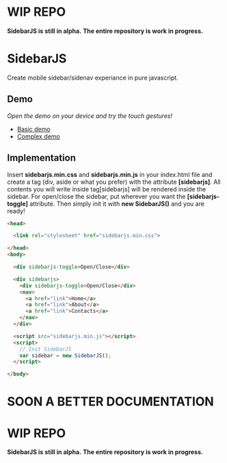 # WIP REPO
**SidebarJS is still in alpha.**
**The entire repository is work in progress.**

# SidebarJS
Create mobile sidebar/sidenav experiance in pure javascript.

## Demo
*Open the demo on your device and try the touch gestures!*

* [Basic demo](https://rawgit.com/lorenzodianni/SidebarJS/master/demo/basic.html)
* [Complex demo](https://rawgit.com/lorenzodianni/SidebarJS/master/demo/index.html)

## Implementation
Insert **sidebarjs.min.css** and **sidebarjs.min.js** in your index.html file and create a tag (div, aside or what you prefer) with the attribute **[sidebarjs]**.
All contents you will write inside tag[sidebarjs] will be rendered inside the sidebar.
For open/close the sidebar, put wherever you want the **[sidebarjs-toggle]** attribute.
Then simply init it with **new SidebarJS()** and you are ready!
```html
<head>

  <link rel="stylesheet" href="sidebarjs.min.css">

</head>
<body>

  <div sidebarjs-toggle>Open/Close</div>

  <div sidebarjs>
    <div sidebarjs-toggle>Open/Close</div>
  	<nav>
   	  <a href="link">Home</a>
      <a href="link">About</a>
      <a href="link">Contacts</a>
    </nav>
  </div>

  <script src="sidebarjs.min.js"></script>
  <script>
  	// Init SidebarJS
    var sidebar = new SidebarJS();
  </script>

</body>
```

# SOON A BETTER DOCUMENTATION
# WIP REPO
**SidebarJS is still in alpha.**
**The entire repository is work in progress.**
